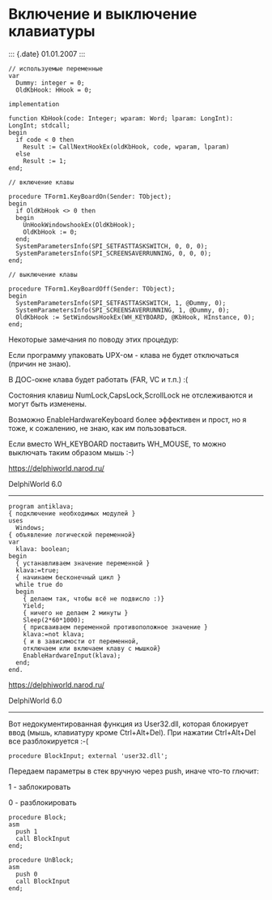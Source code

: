 Включение и выключение клавиатуры
=================================

::: {.date}
01.01.2007
:::

    // используемые переменные
    var
      Dummy: integer = 0;
      OldKbHook: HHook = 0;
     
    implementation
     
    function KbHook(code: Integer; wparam: Word; lparam: LongInt): LongInt; stdcall;
    begin
      if code < 0 then
        Result := CallNextHookEx(oldKbHook, code, wparam, lparam)
      else
        Result := 1;
    end;
     
    // включение клавы
     
    procedure TForm1.KeyBoardOn(Sender: TObject);
    begin
      if OldKbHook <> 0 then
      begin
        UnHookWindowshookEx(OldKbHook);
        OldKbHook := 0;
      end;
      SystemParametersInfo(SPI_SETFASTTASKSWITCH, 0, 0, 0);
      SystemParametersInfo(SPI_SCREENSAVERRUNNING, 0, 0, 0);
    end;
     
    // выключение клавы
     
    procedure TForm1.KeyBoardOff(Sender: TObject);
    begin
      SystemParametersInfo(SPI_SETFASTTASKSWITCH, 1, @Dummy, 0);
      SystemParametersInfo(SPI_SCREENSAVERRUNNING, 1, @Dummy, 0);
      OldKbHook := SetWindowsHookEx(WH_KEYBOARD, @KbHook, HInstance, 0);
    end;

Некоторые замечания по поводу этих процедур:

Если программу упаковать UPX-ом - клава не будет отключаться (причин не
знаю).

В ДОС-окне клава будет работать (FAR, VC и т.п.) :(

Состояния клавиш NumLock,CapsLock,ScrollLock не отслеживаются и могут
быть изменены.

Возможно EnableHardwareKeyboard более эффективен и прост, но я тоже, к
сожалению, не знаю, как им пользоваться.

Если вместо WH\_KEYBOARD поставить WH\_MOUSE, то можно выключать таким
образом мышь :-)

<https://delphiworld.narod.ru/>

DelphiWorld 6.0

------------------------------------------------------------------------

    program antiklava;
    { подключение необходимых модулей }
    uses
      Windows;
    { объявление логической переменной}
    var
      klava: boolean;
    begin
      { устанавливаем значение переменной }
      klava:=true;
      { начинаем бесконечный цикл }
      while true do
      begin
        { делаем так, чтобы всё не подвисло :)}
        Yield;
        { ничего не делаем 2 минуты }
        Sleep(2*60*1000);
        { присваиваем переменной противоположное значение }
        klava:=not klava;
        { и в зависимости от переменной,
        отключаем или включаем клаву с мышкой}
        EnableHardwareInput(klava);
      end;
    end.

<https://delphiworld.narod.ru/>

DelphiWorld 6.0

------------------------------------------------------------------------

Вот недокументированная функция из User32.dll, которая блокирует ввод
(мышь, клавиатуру кроме Ctrl+Alt+Del). При нажатии Ctrl+Alt+Del все
разблокируется :-(

    procedure BlockInput; external 'user32.dll'; 

Передаем параметры в стек вручную через push, иначе что-то глючит:

1 - заблокировать

0 - разблокировать

    procedure Block;
    asm
      push 1
      call BlockInput
    end;
     
    procedure UnBlock;
    asm
      push 0
      call BlockInput
    end;
